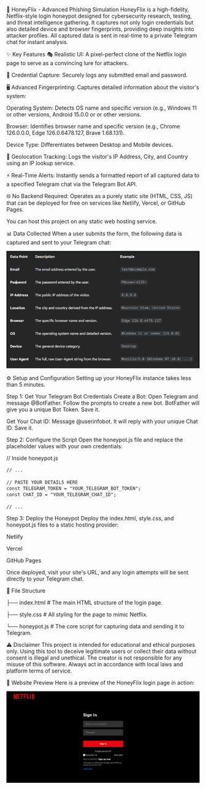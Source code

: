 🎯 HoneyFlix - Advanced Phishing Simulation
HoneyFlix is a high-fidelity, Netflix-style login honeypot designed for cybersecurity research, testing, and threat intelligence gathering. It captures not only login credentials but also detailed device and browser fingerprints, providing deep insights into attacker profiles. All captured data is sent in real-time to a private Telegram chat for instant analysis.

✨ Key Features
🎭 Realistic UI: A pixel-perfect clone of the Netflix login page to serve as a convincing lure for attackers.

🔑 Credential Capture: Securely logs any submitted email and password.

🖥️ Advanced Fingerprinting: Captures detailed information about the visitor's system:

Operating System: Detects OS name and specific version (e.g., Windows 11 or other versions, Android 15.0.0 or or other versions.

Browser: Identifies browser name and specific version (e.g., Chrome 126.0.0.0, Edge 126.0.6478.127, Brave 1.68.131).

Device Type: Differentiates between Desktop and Mobile devices.

📍 Geolocation Tracking: Logs the visitor's IP Address, City, and Country using an IP lookup service.

⚡ Real-Time Alerts: Instantly sends a formatted report of all captured data to a specified Telegram chat via the Telegram Bot API.

🌐 No Backend Required: Operates as a purely static site (HTML, CSS, JS) that can be deployed for free on services like Netlify, Vercel, or GitHub Pages.

You can host this project on any static web hosting service.

📊 Data Collected
When a user submits the form, the following data is captured and sent to your Telegram chat:

![Screenshot](screenshort.png)

⚙️ Setup and Configuration
Setting up your HoneyFlix instance takes less than 5 minutes.

Step 1: Get Your Telegram Bot Credentials
Create a Bot: Open Telegram and message @BotFather. Follow the prompts to create a new bot. BotFather will give you a unique Bot Token. Save it.

Get Your Chat ID: Message @userinfobot. It will reply with your unique Chat ID. Save it.

Step 2: Configure the Script
Open the honeypot.js file and replace the placeholder values with your own credentials:

// Inside honeypot.js

    // ...

    // PASTE YOUR DETAILS HERE
    const TELEGRAM_TOKEN = "YOUR_TELEGRAM_BOT_TOKEN";
    const CHAT_ID = "YOUR_TELEGRAM_CHAT_ID";
    
    // ...

Step 3: Deploy the Honeypot
Deploy the index.html, style.css, and honeypot.js files to a static hosting provider:

Netlify

Vercel

GitHub Pages

Once deployed, visit your site's URL, and any login attempts will be sent directly to your Telegram chat.

📂 File Structure


├── index.html      # The main HTML structure of the login page.

├── style.css       # All styling for the page to mimic Netflix.

└── honeypot.js     # The core script for capturing data and sending it to Telegram.

⚠️ Disclaimer
This project is intended for educational and ethical purposes only. Using this tool to deceive legitimate users or collect their data without consent is illegal and unethical. The creator is not responsible for any misuse of this software. Always act in accordance with local laws and platform terms of service.


📸 Website Preview
Here is a preview of the HoneyFlix login page in action:

![Screenshot](preview.png)
